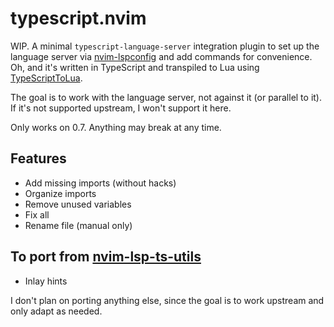 # typescript.nvim

WIP. A minimal `typescript-language-server` integration plugin to set up the
language server via [nvim-lspconfig](https://github.com/neovim/nvim-lspconfig)
and add commands for convenience. Oh, and it's written in TypeScript and
transpiled to Lua using
[TypeScriptToLua](https://github.com/TypeScriptToLua/TypeScriptToLua).

The goal is to work with the language server, not against it (or parallel to
it). If it's not supported upstream, I won't support it here.

Only works on 0.7. Anything may break at any time.

## Features

- Add missing imports (without hacks)
- Organize imports
- Remove unused variables
- Fix all
- Rename file (manual only)

## To port from [nvim-lsp-ts-utils](https://github.com/jose-elias-alvarez/nvim-lsp-ts-utils)

- Inlay hints

I don't plan on porting anything else, since the goal is to work upstream and
only adapt as needed.
